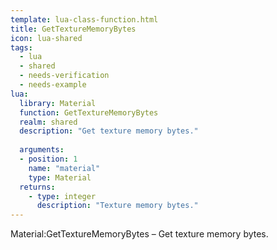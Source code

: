 ```yaml
---
template: lua-class-function.html
title: GetTextureMemoryBytes
icon: lua-shared
tags:
  - lua
  - shared
  - needs-verification
  - needs-example
lua:
  library: Material
  function: GetTextureMemoryBytes
  realm: shared
  description: "Get texture memory bytes."
  
  arguments:
  - position: 1
    name: "material"
    type: Material
  returns:
    - type: integer
      description: "Texture memory bytes."
---
```


<div class="lua__search__keywords">
Material:GetTextureMemoryBytes &#x2013; Get texture memory bytes.
</div>
